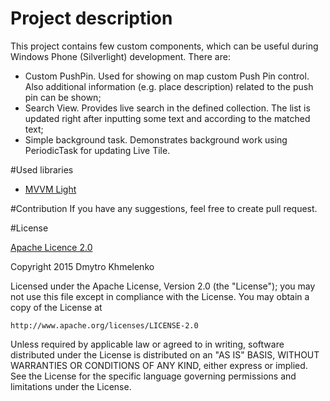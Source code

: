 # Project description
This project contains few custom components, which can be useful during Windows Phone (Silverlight) development.
There are:
- Custom PushPin. Used for showing on map custom Push Pin control. Also additional information (e.g. place description) related to the push pin can be shown;
- Search View. Provides live search in the defined collection. The list is updated right after inputting some text and according to the matched text;
- Simple background task. Demonstrates background work using PeriodicTask for updating Live Tile.

#Used libraries
- [MVVM Light](http://mvvmlight.codeplex.com/)

#Contribution
If you have any suggestions, feel free to create pull request.

#License

[Apache Licence 2.0](http://www.apache.org/licenses/LICENSE-2.0)

Copyright 2015 Dmytro Khmelenko

Licensed under the Apache License, Version 2.0 (the "License");
you may not use this file except in compliance with the License.
You may obtain a copy of the License at

    http://www.apache.org/licenses/LICENSE-2.0

Unless required by applicable law or agreed to in writing, software
distributed under the License is distributed on an "AS IS" BASIS,
WITHOUT WARRANTIES OR CONDITIONS OF ANY KIND, either express or implied.
See the License for the specific language governing permissions and
limitations under the License.

